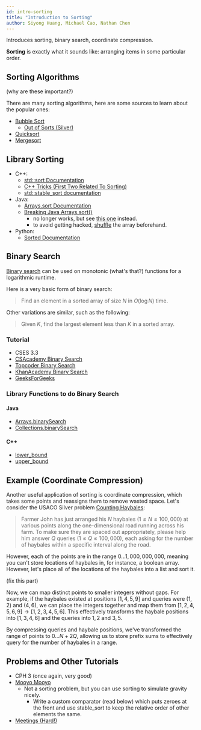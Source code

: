 ```yaml
---
id: intro-sorting
title: "Introduction to Sorting"
author: Siyong Huang, Michael Cao, Nathan Chen
---
```


Introduces sorting, binary search, coordinate compression.

<!-- END DESCRIPTION -->

**Sorting** is exactly what it sounds like: arranging items in some particular order. 

## Sorting Algorithms

(why are these important?)

There are many sorting algorithms, here are some sources to learn about the popular ones:

 - [Bubble Sort](https://www.hackerrank.com/challenges/ctci-bubble-sort/problem)
   - [Out of Sorts (Silver)](http://www.usaco.org/index.php?page=viewproblem2&cpid=834)
 - [Quicksort](https://www.hackerearth.com/practice/algorithms/sorting/quick-sort/tutorial/)
 - [Mergesort](https://www.hackerearth.com/practice/algorithms/sorting/merge-sort/tutorial/)

## Library Sorting

 - C++: 
    - [std::sort Documentation](https://en.cppreference.com/w/cpp/algorithm/sort)
    - [C++ Tricks (First Two Related To Sorting)](https://codeforces.com/blog/entry/74684)
    - [std::stable\_sort documentation](http://www.cplusplus.com/reference/algorithm/stable_sort/)
 - Java:
    - [Arrays.sort Documentation](https://docs.oracle.com/javase/7/docs/api/java/util/Arrays.html#sort(java.lang.Object[]))
    - [Breaking Java Arrays.sort()](https://codeforces.com/blog/entry/4827)
      - no longer works, but see [this one](https://codeforces.com/contest/1324/hacks/625031/test) instead.
      - to avoid getting hacked, [shuffle](https://pastebin.com/k6gCRJDv) the array beforehand.
 - Python:
    - [Sorted Documentation](https://docs.python.org/3/howto/sorting.html)

## Binary Search

[Binary search](https://en.wikipedia.org/wiki/Binary_search_algorithm) can be used on monotonic (what's that?) functions for a logarithmic runtime.

Here is a very basic form of binary search:

> Find an element in a sorted array of size $N$ in $O(\log N)$ time.

Other variations are similar, such as the following:

> Given $K$, find the largest element less than $K$ in a sorted array.

### Tutorial

 - CSES 3.3
 - [CSAcademy Binary Search](https://csacademy.com/lesson/binary_search)
 - [Topcoder Binary Search](https://www.topcoder.com/community/data-science/data-science-tutorials/binary-search/)
 - [KhanAcademy Binary Search](https://www.khanacademy.org/computing/computer-science/algorithms/binary-search/a/binary-search)
 - [GeeksForGeeks](https://www.geeksforgeeks.org/binary-search/)

### Library Functions to do Binary Search

#### Java

 - [Arrays.binarySearch](https://docs.oracle.com/javase/7/docs/api/java/util/Arrays.html)
 - [Collections.binarySearch](https://docs.oracle.com/javase/7/docs/api/java/util/Collections.html)

#### C++

 - [lower_bound](http://www.cplusplus.com/reference/algorithm/lower_bound/)
 - [upper_bound](http://www.cplusplus.com/reference/algorithm/upper_bound/)

## Example (Coordinate Compression)

Another useful application of sorting is coordinate compression, which takes some points and reassigns them to remove wasted space. Let's consider the USACO Silver problem [Counting Haybales](http://www.usaco.org/index.php?page=viewproblem2&cpid=666):

> Farmer John has just arranged his $N$ haybales $(1\le N \le 100,000)$ at various points along the one-dimensional road running across his farm. To make sure they are spaced out appropriately, please help him answer $Q$ queries ($1 \le Q \le 100,000$), each asking for the number of haybales within a specific interval along the road.

However, each of the points are in the range $0 \ldots 1,000,000,000$, meaning you can't store locations of haybales in, for instance, a boolean array. However, let's place all of the locations of the haybales into a list and sort it.

(fix this part)

Now, we can map distinct points to smaller integers without gaps. For example, if the haybales existed at positions $[1, 4, 5, 9]$ and queries were $(1, 2)$ and $(4, 6)$, we can place the integers together and map them from $[1, 2, 4, 5, 6, 9] \rightarrow [1, 2, 3, 4, 5, 6]$. This effectively transforms the haybale positions into $[1, 3, 4, 6]$ and the queries into $1, 2$ and $3, 5$.

By compressing queries and haybale positions, we've transformed the range of points to $0 \ldots N + 2Q$, allowing us to store prefix sums to effectively query for the number of haybales in a range.

## Problems and Other Tutorials 
    
 - CPH 3 (once again, very good)
 - [Mooyo Mooyo](http://www.usaco.org/index.php?page=viewproblem2&cpid=860)
    - Not a sorting problem, but you can use sorting to simulate gravity nicely.
        - Write a custom comparator (read below) which puts zeroes at the front and use stable_sort to keep the relative order of other elements the same.
 - [Meetings (Hard!)](http://www.usaco.org/index.php?page=viewproblem2&cpid=967)

